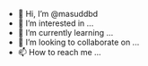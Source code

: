 - 👋 Hi, I’m @masuddbd
- 👀 I’m interested in ...
- 🌱 I’m currently learning ...
- 💞️ I’m looking to collaborate on ...
- 📫 How to reach me ...

<!---
masuddbd/masuddbd is a ✨ special ✨ repository because its `README.md` (this file) appears on your GitHub profile.
You can click the Preview link to take a look at your changes.
--->
